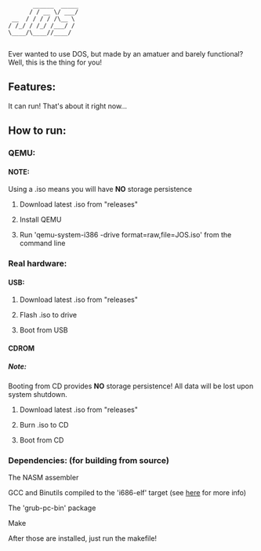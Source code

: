 ```
       ______  _____
      / / __ \/ ___/
 __  / / / / /\__ \ 
/ /_/ / /_/ /___/ / 
\____/\____//____/  
                    
```
Ever wanted to use DOS, but made by an amatuer and barely functional?
Well, this is the thing for you!

## Features:
It can run!
That's about it right now...

## How to run:
### QEMU:
#### NOTE:
Using a .iso means you will have **NO** storage persistence

1. Download latest .iso from "releases"

2. Install QEMU

3. Run 'qemu-system-i386 -drive format=raw,file=JOS.iso' from the command line

### Real hardware:
#### USB:
1. Download latest .iso from "releases"

2. Flash .iso to drive

3. Boot from USB

#### CDROM
##### Note:
Booting from CD provides **NO** storage persistence! All data will be lost upon system shutdown.

1. Download latest .iso from "releases"

2. Burn .iso to CD

3. Boot from CD

### Dependencies: (for building from source)
The NASM assembler

GCC and Binutils compiled to the 'i686-elf' target (see [here](https://wiki.osdev.org/GCC_Cross-Compiler) for more info)

The 'grub-pc-bin' package

Make

After those are installed, just run the makefile!
